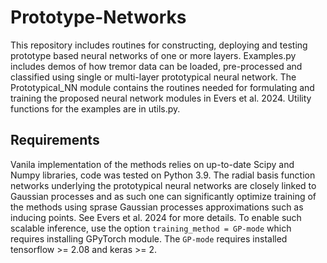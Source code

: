 # Prototype-Networks
This repository includes routines for constructing, deploying and testing prototype based neural networks of one or more layers. Examples.py includes demos of how tremor data can be loaded, pre-processed and classified using single or multi-layer prototypical neural network. The Prototypical_NN module contains the routines needed for formulating and training the proposed neural network modules in Evers et al. 2024. Utility functions for the examples are in utils.py. 

## Requirements
Vanila implementation of the methods relies on up-to-date Scipy and Numpy libraries, code was tested on Python 3.9. The radial basis function networks underlying the prototypical neural networks are closely linked to Gaussian processes and as such one can significantly optimize training of the methods using sprase Gaussian processes approximations such as inducing points. See Evers et al. 2024 for more details. To enable such scalable inference, use the option ```training_method = GP-mode``` which requires installing GPyTorch module. The ```GP-mode``` requires installed tensorflow >= 2.08 and keras >= 2. 
